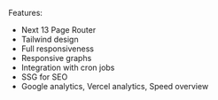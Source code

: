Features:

- Next 13 Page Router
- Tailwind design
- Full responsiveness
- Responsive graphs
- Integration with cron jobs
- SSG for SEO
- Google analytics, Vercel analytics, Speed overview
